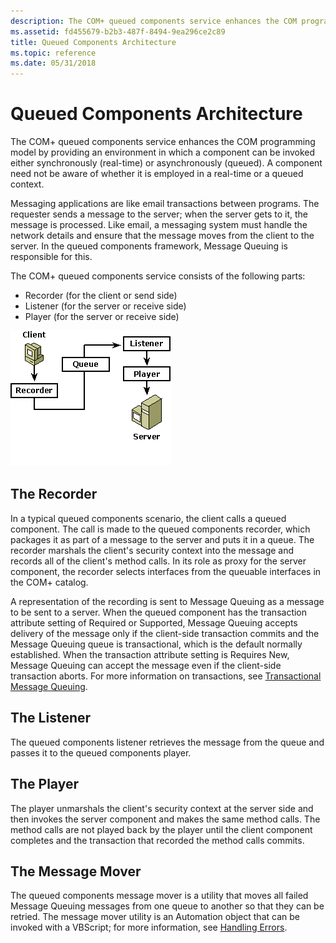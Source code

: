 ```yaml
---
description: The COM+ queued components service enhances the COM programming model by providing an environment in which a component can be invoked either synchronously (real-time) or asynchronously (queued).
ms.assetid: fd455679-b2b3-487f-8494-9ea296ce2c89
title: Queued Components Architecture
ms.topic: reference
ms.date: 05/31/2018
---
```


# Queued Components Architecture

The COM+ queued components service enhances the COM programming model by providing an environment in which a component can be invoked either synchronously (real-time) or asynchronously (queued). A component need not be aware of whether it is employed in a real-time or a queued context.

Messaging applications are like email transactions between programs. The requester sends a message to the server; when the server gets to it, the message is processed. Like email, a messaging system must handle the network details and ensure that the message moves from the client to the server. In the queued components framework, Message Queuing is responsible for this.

The COM+ queued components service consists of the following parts:

-   Recorder (for the client or send side)
-   Listener (for the server or receive side)
-   Player (for the server or receive side)

![Diagram that shows the path from the client to the server: client, recorder, queue, listener, player, server.](images/d732774b-1ca6-45ad-bce0-a95b0bfc3edb.png)

## The Recorder

In a typical queued components scenario, the client calls a queued component. The call is made to the queued components recorder, which packages it as part of a message to the server and puts it in a queue. The recorder marshals the client's security context into the message and records all of the client's method calls. In its role as proxy for the server component, the recorder selects interfaces from the queuable interfaces in the COM+ catalog.

A representation of the recording is sent to Message Queuing as a message to be sent to a server. When the queued component has the transaction attribute setting of Required or Supported, Message Queuing accepts delivery of the message only if the client-side transaction commits and the Message Queuing queue is transactional, which is the default normally established. When the transaction attribute setting is Requires New, Message Queuing can accept the message even if the client-side transaction aborts. For more information on transactions, see [Transactional Message Queuing](transactional-message-queuing.md).

## The Listener

The queued components listener retrieves the message from the queue and passes it to the queued components player.

## The Player

The player unmarshals the client's security context at the server side and then invokes the server component and makes the same method calls. The method calls are not played back by the player until the client component completes and the transaction that recorded the method calls commits.

## The Message Mover

The queued components message mover is a utility that moves all failed Message Queuing messages from one queue to another so that they can be retried. The message mover utility is an Automation object that can be invoked with a VBScript; for more information, see [Handling Errors](handling-errors-in-queued-components.md).

 

 



